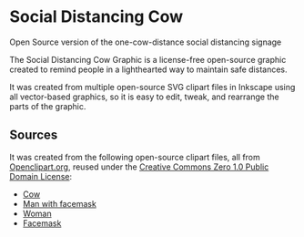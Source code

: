# Social Distancing Cow
Open Source version of the one-cow-distance social distancing signage

The Social Distancing Cow Graphic is a license-free open-source graphic created to remind people in a lighthearted way to maintain safe distances.

It was created from multiple open-source SVG clipart files in Inkscape using all vector-based graphics, so it is easy to edit, tweak, and rearrange the parts of the graphic.

## Sources

It was created from the following open-source clipart files, all from [Openclipart.org](https://openclipart.org/), reused under the [Creative Commons Zero 1.0 Public Domain License](http://creativecommons.org/publicdomain/zero/1.0/):

* [Cow](https://openclipart.org/detail/288025/holly-cow)
* [Man with facemask](https://openclipart.org/detail/320241/man-with-a-face-mask)
* [Woman](https://openclipart.org/detail/308239/funny-woman)
* [Facemask](https://openclipart.org/detail/319813/medical-face-mask)
